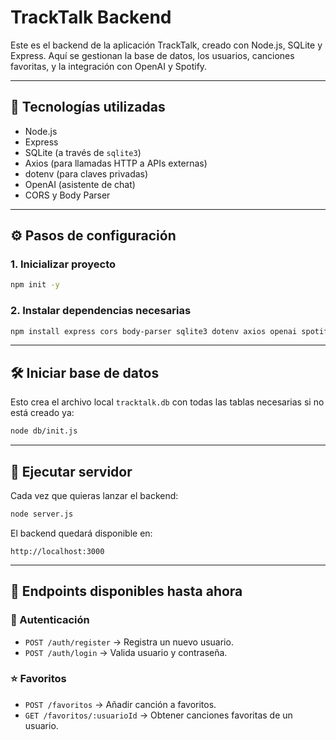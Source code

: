 # TrackTalk Backend

Este es el backend de la aplicación TrackTalk, creado con Node.js, SQLite y Express. Aquí se gestionan la base de datos, los usuarios, canciones favoritas, y la integración con OpenAI y Spotify.

---

## 🧰 Tecnologías utilizadas

- Node.js
- Express
- SQLite (a través de `sqlite3`)
- Axios (para llamadas HTTP a APIs externas)
- dotenv (para claves privadas)
- OpenAI (asistente de chat)
- CORS y Body Parser

---

## ⚙️ Pasos de configuración

### 1. Inicializar proyecto

```bash
npm init -y
```

### 2. Instalar dependencias necesarias

```bash
npm install express cors body-parser sqlite3 dotenv axios openai spotify-preview-finder
```

---

## 🛠️ Iniciar base de datos

Esto crea el archivo local `tracktalk.db` con todas las tablas necesarias si no está creado ya:

```bash
node db/init.js
```

---

## 🚀 Ejecutar servidor

Cada vez que quieras lanzar el backend:

```bash
node server.js
```

El backend quedará disponible en:

```
http://localhost:3000
```

---

## 🧪 Endpoints disponibles hasta ahora

### 🔐 Autenticación

- `POST /auth/register` → Registra un nuevo usuario.
- `POST /auth/login` → Valida usuario y contraseña.

### ⭐ Favoritos

- `POST /favoritos` → Añadir canción a favoritos.
- `GET /favoritos/:usuarioId` → Obtener canciones favoritas de un usuario.

